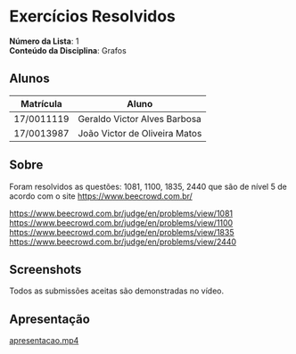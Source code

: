 # Exercícios Resolvidos 

**Número da Lista**: 1<br>
**Conteúdo da Disciplina**: Grafos<br>

## Alunos
|Matrícula | Aluno |
| -- | -- |
| 17/0011119  |  Geraldo Victor Alves Barbosa |
| 17/0013987  |  João Victor de Oliveira Matos |

## Sobre 
Foram resolvidos as questões: 1081, 1100, 1835, 2440 que são de nível 5 de acordo com o site https://www.beecrowd.com.br/

https://www.beecrowd.com.br/judge/en/problems/view/1081
https://www.beecrowd.com.br/judge/en/problems/view/1100
https://www.beecrowd.com.br/judge/en/problems/view/1835
https://www.beecrowd.com.br/judge/en/problems/view/2440


## Screenshots
Todos as submissões aceitas são demonstradas no vídeo.
## Apresentação

[apresentacao.mp4](url)

